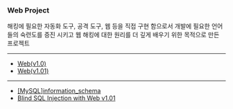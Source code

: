 ### Web Project

해킹에 필요한 자동화 도구, 공격 도구, 웹 등을 직접 구현 함으로서 개발에 필요한 언어 들의 숙련도를 증진 시키고 웹 해킹에 대한 원리를 더 깊게 배우기 위한 목적으로 만든 프로젝트

---
- [Web(v1.0)](./ver1.0/README.md)
- [Web(v1.01)](./ver1.01/README.md)
---
- [[MySQL]information_schema](./information_schema/README.md)
- [Blind SQL Injection with Web v1.01](./Blind_SQLi/README.md)




